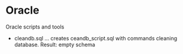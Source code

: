 # Oracle

Oracle scripts and tools

  * cleandb.sql ... creates ceandb_script.sql with commands cleaning database. Result: empty schema
  